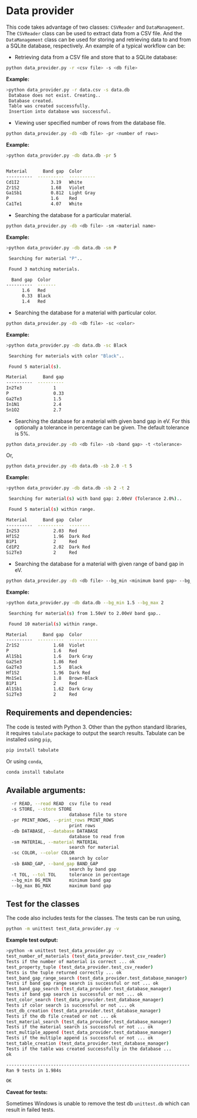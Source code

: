 
Data provider
==============

This code takes advantage of two classes: `CSVReader` and `DataManagement`. 
The `CSVReader` class can be used to extract data from a CSV file.
And the `DataManagement` class can be used for storing and retrieving data
to and from a SQLite database, respectively.
An example of a typical workflow can be:

* Retrieving data from a CSV file and store that to a SQLite database:

```bash
python data_provider.py -r <csv file> -s <db file>

```

**Example:**
```bash
>python data_provider.py -r data.csv -s data.db
 Database does not exist. Creating..
 Database created.
 Table was created successfully.
 Insertion into database was successful.
```

* Viewing user specified number of rows from the database file.

```bash
python data_provider.py -db <db file> -pr <number of rows>
```

**Example:**
```bash
>python data_provider.py -db data.db -pr 5


Material      Band gap  Color
----------  ----------  ----------
Cd1I2            3.19   White
Zr1S2            1.68   Violet
Ga1Sb1           0.812  Light Gray
P                1.6    Red
Ca1Te1           4.07   White
```

* Searching the database for a particular material.

```bash
python data_provider.py -db <db file> -sm <material name>
```

**Example:**
```bash
>python data_provider.py -db data.db -sm P

 Searching for material "P"..

 Found 3 matching materials.

  Band gap  Color
----------  -------
      1.6   Red
      0.33  Black
      1.4   Red
```

* Searching the database for a material with particular color.

```bash
python data_provider.py -db <db file> -sc <color>
```

**Example:**
```bash
>python data_provider.py -db data.db -sc Black

 Searching for materials with color "Black"..

 Found 5 material(s).

Material      Band gap
----------  ----------
In2Te3            1
P                 0.33
Ga2Te3            1.5
In1N1             2.4
Sn1O2             2.7
```

* Searching the database for a material with given band gap in eV. 
For this optionally a tolerance in percentage can be given. 
The default tolerance is 5%.

```bash
python data_provider.py -db <db file> -sb <band gap> -t <tolerance>
```
Or,
```bash
python data_provider.py -db data.db -sb 2.0 -t 5
```

**Example:**
```bash
>python data_provider.py -db data.db -sb 2 -t 2

 Searching for material(s) with band gap: 2.00eV (Tolerance 2.0%)..

 Found 5 material(s) within range.

Material      Band gap  Color
----------  ----------  --------
In2S3             2.03  Red
Hf1S2             1.96  Dark Red
B1P1              2     Red
Cd1P2             2.02  Dark Red
Si2Te3            2     Red
```

* Searching the database for a material with given range of band gap in eV. 

```bash
python data_provider.py -db <db file> --bg_min <minimum band gap> --bg_max <maximum band gap>
```

**Example:**
```bash
>python data_provider.py -db data.db --bg_min 1.5 --bg_max 2

 Searching for material(s) from 1.50eV to 2.00eV band gap..

 Found 10 material(s) within range.

Material      Band gap  Color
----------  ----------  -----------
Zr1S2             1.68  Violet
P                 1.6   Red
Al1Sb1            1.6   Dark Gray
Ga2Se3            1.86  Red
Ga2Te3            1.5   Black
Hf1S2             1.96  Dark Red
Mn1Se1            1.8   Brown-Black
B1P1              2     Red
Al1Sb1            1.62  Dark Gray
Si2Te3            2     Red
```

## Requirements and dependencies:

The code is tested with Python 3.
Other than the python standard libraries, it requires `tabulate` package to output the search results.
Tabulate can be installed using `pip`,
```bash
pip install tabulate
```

Or using `conda`,

```bash
conda install tabulate
```


## Available arguments:

```bash
  -r READ, --read READ  csv file to read
  -s STORE, --store STORE
                        database file to store
  -pr PRINT_ROWS, --print_rows PRINT_ROWS
                        print rows
  -db DATABASE, --database DATABASE
                        database to read from
  -sm MATERIAL, --material MATERIAL
                        search for material
  -sc COLOR, --color COLOR
                        search by color
  -sb BAND_GAP, --band_gap BAND_GAP
                        search by band gap
  -t TOL, --tol TOL     tolerance in percentage
  --bg_min BG_MIN       minimum band gap
  --bg_max BG_MAX       maximum band gap
```

## Test for the classes

The code also includes tests for the classes. The tests can be run using,

```bash
python -m unittest test_data_provider.py -v
```

**Example test output:**

```bash
>python -m unittest test_data_provider.py -v
test_number_of_materials (test_data_provider.test_csv_reader)
Tests if the number of material is correct ... ok
test_property_tuple (test_data_provider.test_csv_reader)
Tests is the tuple returned correctly ... ok
test_band_gap_range_search (test_data_provider.test_database_manager)
Tests if band gap range search is successful or not ... ok
test_band_gap_search (test_data_provider.test_database_manager)
Tests if band gap search is successful or not ... ok
test_color_search (test_data_provider.test_database_manager)
Tests if color search is successful or not ... ok
test_db_creation (test_data_provider.test_database_manager)
Tests if the db file created or not ... ok
test_material_search (test_data_provider.test_database_manager)
Tests if the material search is successful or not ... ok
test_multiple_append (test_data_provider.test_database_manager)
Tests if the multiple append is successful or not ... ok
test_table_creation (test_data_provider.test_database_manager)
Tests if the table was created successfully in the database ... 
ok

----------------------------------------------------------------------
Ran 9 tests in 1.984s

OK
```

**Caveat for tests:** 

Sometimes Windows is unable to remove the test db `unittest.db` which can result
in failed tests.



